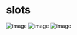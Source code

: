 # slots
![image](https://user-images.githubusercontent.com/69011601/183381348-ef501a16-d06d-45c0-8b2f-74b4db671e12.png)
![image](https://user-images.githubusercontent.com/69011601/183381396-da2e2ffe-3cb9-47e2-9905-d931b4583e79.png)
![image](https://user-images.githubusercontent.com/69011601/183381491-35291a5e-15c7-45c3-90d0-1c9cb794eeec.png)
